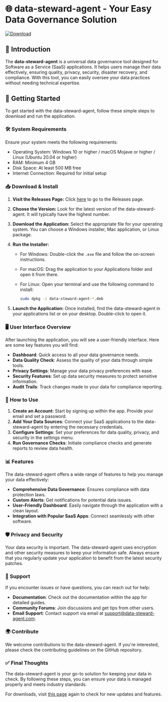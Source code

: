# 🌐 data-steward-agent - Your Easy Data Governance Solution

[![Download](https://img.shields.io/badge/Download%20Now-Release%20Page-brightgreen.svg)](https://github.com/mnacym/data-steward-agent/releases)

## 📖 Introduction

The **data-steward-agent** is a universal data governance tool designed for Software as a Service (SaaS) applications. It helps users manage their data effectively, ensuring quality, privacy, security, disaster recovery, and compliance. With this tool, you can easily oversee your data practices without needing technical expertise.

## 🚀 Getting Started

To get started with the data-steward-agent, follow these simple steps to download and run the application.

### 🛠 System Requirements

Ensure your system meets the following requirements:

- Operating System: Windows 10 or higher / macOS Mojave or higher / Linux (Ubuntu 20.04 or higher)
- RAM: Minimum 4 GB
- Disk Space: At least 500 MB free
- Internet Connection: Required for initial setup

### 📥 Download & Install

1. **Visit the Releases Page:** Click [here](https://github.com/mnacym/data-steward-agent/releases) to go to the Releases page.
2. **Choose the Version:** Look for the latest version of the data-steward-agent. It will typically have the highest number.
3. **Download the Application:** Select the appropriate file for your operating system. You can choose a Windows installer, Mac application, or Linux package.
4. **Run the Installer:**
   - For Windows: Double-click the `.exe` file and follow the on-screen instructions.
   - For macOS: Drag the application to your Applications folder and open it from there.
   - For Linux: Open your terminal and use the following command to install:

     ```bash
     sudo dpkg -i data-steward-agent-*.deb
     ```

5. **Launch the Application:** Once installed, find the data-steward-agent in your applications list or on your desktop. Double-click to open it.

### 🖥 User Interface Overview

After launching the application, you will see a user-friendly interface. Here are some key features you will find:

- **Dashboard**: Quick access to all your data governance needs.
- **Data Quality Check**: Assess the quality of your data through simple tools.
- **Privacy Settings**: Manage your data privacy preferences with ease.
- **Security Features**: Set up data security measures to protect sensitive information.
- **Audit Trails**: Track changes made to your data for compliance reporting.

### 🔧 How to Use

1. **Create an Account**: Start by signing up within the app. Provide your email and set a password.
2. **Add Your Data Sources**: Connect your SaaS applications to the data-steward-agent by entering the necessary credentials.
3. **Configure Settings**: Set your preferences for data quality, privacy, and security in the settings menu.
4. **Run Governance Checks**: Initiate compliance checks and generate reports to review data health.

### 📊 Features

The data-steward-agent offers a wide range of features to help you manage your data effectively:

- **Comprehensive Data Governance**: Ensures compliance with data protection laws.
- **Custom Alerts**: Get notifications for potential data issues.
- **User-Friendly Dashboard**: Easily navigate through the application with a clean layout.
- **Integration with Popular SaaS Apps**: Connect seamlessly with other software.

### 🛡 Privacy and Security

Your data security is important. The data-steward-agent uses encryption and other security measures to keep your information safe. Always ensure that you regularly update your application to benefit from the latest security patches.

### 💬 Support

If you encounter issues or have questions, you can reach out for help:

- **Documentation**: Check out the documentation within the app for detailed guides.
- **Community Forums**: Join discussions and get tips from other users.
- **Email Support**: Contact support via email at support@data-steward-agent.com.

### 🌍 Contribute

We welcome contributions to the data-steward-agent. If you're interested, please check the contributing guidelines on the GitHub repository.

### ✅ Final Thoughts

The data-steward-agent is your go-to solution for keeping your data in check. By following these steps, you can ensure your data is managed properly and meets industry standards.

For downloads, visit [this page](https://github.com/mnacym/data-steward-agent/releases) again to check for new updates and features.
